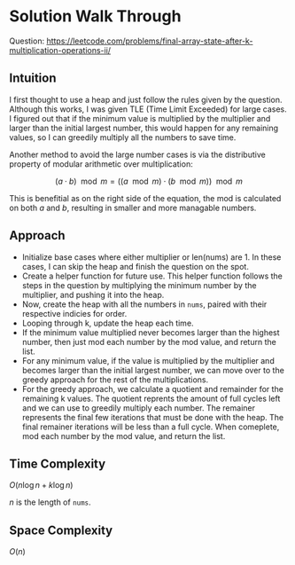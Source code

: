 # Solution Walk Through
Question: https://leetcode.com/problems/final-array-state-after-k-multiplication-operations-ii/

## Intuition
I first thought to use a heap and just follow the rules given by the question. Although this works, I was given TLE (Time Limit Exceeded) for large cases. I figured out that if the minimum value is multiplied by the multiplier and larger than the initial largest number, this would happen for any remaining values, so I can greedily multiply all the numbers to save time.

Another method to avoid the large number cases is via the distributive property of modular arithmetic over multiplication:

$$(a \cdot b) \mod m = ((a \mod m) \cdot (b \mod m)) \mod m$$

This is benefitial as on the right side of the equation, the mod is calculated on both $a$ and $b$, resulting in smaller and more managable numbers.

## Approach
- Initialize base cases where either multiplier or len(nums) are 1. In these cases, I can skip the heap and finish the question on the spot.
- Create a helper function for future use. This helper function follows the steps in the question by multiplying the minimum number by the multiplier, and pushing it into the heap.
- Now, create the heap with all the numbers in `nums`, paired with their respective indicies for order.
- Looping through k, update the heap each time.
- If the minimum value multiplied never becomes larger than the highest number, then just mod each number by the mod value, and return the list.
- For any minimum value, if the value is multiplied by the multiplier and becomes larger than the initial largest number, we can move over to the greedy approach for the rest of the multiplications.
- For the greedy approach, we calculate a quotient and remainder for the remaining k values. The quotient reprents the amount of full cycles left and we can use to greedily multiply each number. The remainer represents the final few iterations that must be done with the heap. The final remainer iterations will be less than a full cycle. When comeplete, mod each number by the mod value, and return the list.

## Time Complexity
$O(n \log n + k \log n)$

$n$ is the length of `nums`.

## Space Complexity
$O(n)$